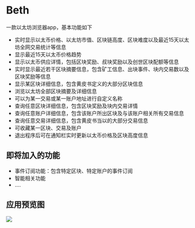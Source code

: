 # Beth
一款以太坊浏览器app，基本功能如下

- 实时显示以太币价格、以太坊市值、区块链高度、区块难度以及最近15天以太坊全网交易统计等信息
- 显示最近15天以太币价格趋势
- 显示以太币供应详情，包括区块奖励、叔块奖励以及创世区块配额等信息
- 实时显示最近若干区块摘要信息，包含矿工信息、出块事件、块内交易数以及区块奖励等信息
- 显示某区块详细信息，包含黄皮书定义的大部分区块信息
- 浏览以太坊全部区块摘要及详细信息
- 可以为某一交易或某一账户地址进行自定义名称
- 查询任意区块详细信息，包含区块奖励及块内交易详情
- 查询任意账户详细信息，包含该账户所出区块及与该账户相关所有交易信息
- 查询任意交易详细信息，包含黄皮书当以的大部分交易信息
- 可收藏某一区块、交易及账户
- 退出程序后可在通知栏实时更新以太币价格及区块高度信息

## 即将加入的功能
- 事件订阅功能：包含特定区块、特定账户的事件订阅
- 智能相关功能
- ....

## 应用预览图
![](https://raw.githubusercontent.com/chenyaoyang/Beth/master/screenshots/beth%20(1).jpg)